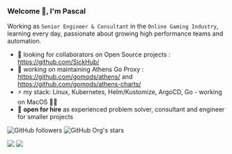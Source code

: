 ### Welcome 👋, I'm Pascal

Working as `Senior Engineer & Consultant` in the `Online Gaming Industry`, learning every day, passionate about growing high performance teams and automation.

- 👯 looking for collaborators on Open Source projects : https://github.com/SickHub/
- 🔭 working on maintaining Athens Go Proxy : https://github.com/gomods/athens/ and https://github.com/gomods/athens-charts/
- ⚡ my stack: Linux, Kubernetes, Helm/Kustomize, ArgoCD, Go - working on MacOS 👨‍💻
- 💬 **open for hire** as experienced problem solver, consultant and engineer for smaller projects

![GitHub followers](https://img.shields.io/github/followers/DrPsychick)
![GitHub Org's stars](https://img.shields.io/github/stars/DrPsychick)

<img src="https://github-readme-stats.vercel.app/api?username=DrPsychick&show_icons=true"/> <img src="https://github-readme-stats.vercel.app/api/top-langs/?username=DrPsychick&show_icons=true&layout=compact&langs_count=8"/>
